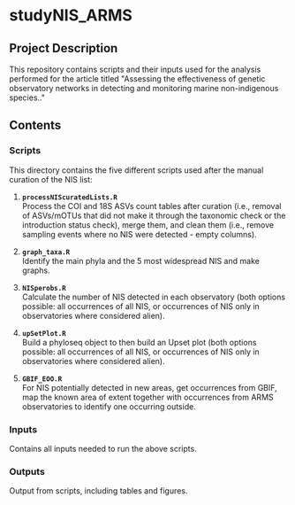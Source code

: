 # studyNIS_ARMS

## Project Description

This repository contains scripts and their inputs used for the analysis performed for the article titled "Assessing the effectiveness of genetic observatory networks in detecting and monitoring marine non-indigenous species.."

## Contents

### Scripts
This directory contains the five different scripts used after the manual curation of the NIS list:

1. **`processNIScuratedLists.R`**  
   Process the COI and 18S ASVs count tables after curation (i.e., removal of ASVs/mOTUs that did not make it through the taxonomic check or the introduction status check), merge them, and clean them (i.e., remove sampling events where no NIS were detected - empty columns).

2. **`graph_taxa.R`**  
   Identify the main phyla and the 5 most widespread NIS and make graphs.

3. **`NISperobs.R`**  
   Calculate the number of NIS detected in each observatory (both options possible: all occurrences of all NIS, or occurrences of NIS only in observatories where considered alien).

4. **`upSetPlot.R`**  
   Build a phyloseq object to then build an Upset plot (both options possible: all occurrences of all NIS, or occurrences of NIS only in observatories where considered alien).

5. **`GBIF_EOO.R`**  
   For NIS potentially detected in new areas, get occurrences from GBIF, map the known area of extent together with occurrences from ARMS observatories to identify one occurring outside.

### Inputs

Contains all inputs needed to run the above scripts.

### Outputs

Output from scripts, including tables and figures.

